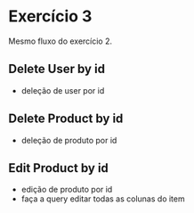 # Exercício 3
Mesmo fluxo do exercício 2.

## Delete User by id
- deleção de user por id

## Delete Product by id
- deleção de produto por id

## Edit Product by id
- edição de produto por id
- faça a query editar todas as colunas do item
